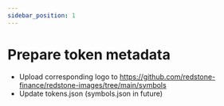 ```yaml
---
sidebar_position: 1
---
```


# Prepare token metadata

- Upload corresponding logo to https://github.com/redstone-finance/redstone-images/tree/main/symbols
- Update tokens.json (symbols.json in future)
